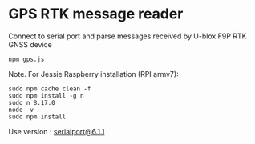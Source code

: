 # GPS RTK message reader
Connect to serial port and parse messages received by U-blox F9P RTK GNSS device

```
npm gps.js
```

Note. For Jessie Raspberry installation (RPI armv7):

```
sudo npm cache clean -f
sudo npm install -g n
sudo n 8.17.0
node -v
sudo npm install

```
Use version : serialport@6.1.1
